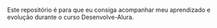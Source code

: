 Este repositório é para que eu consiga acompanhar meu aprendizado e evolução durante o curso Desenvolve-Alura.
